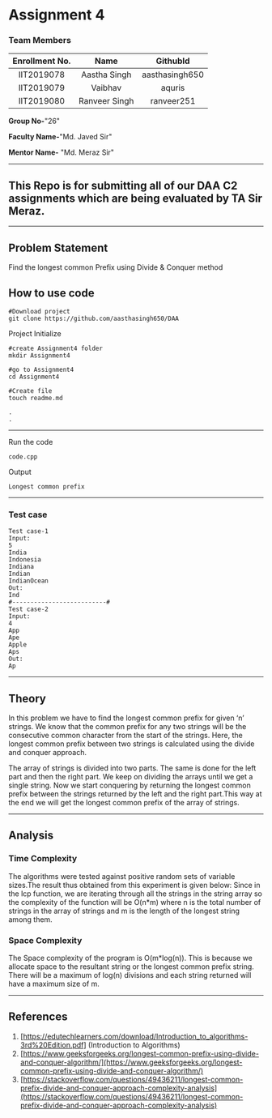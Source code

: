 # Assignment 4
### Team Members
| Enrollment No. | Name | GithubId |
| :---:   | :-: | :-: |
| IIT2019078 | Aastha Singh | aasthasingh650 |
| IIT2019079 | Vaibhav  | aquris |
| IIT2019080 | Ranveer Singh | ranveer251 |

**Group No-**"26"

**Faculty Name-**"Md. Javed Sir"

**Mentor Name-** "Md. Meraz Sir"
***

## This Repo is for submitting all of our DAA  C2 assignments which are being evaluated by TA Sir Meraz.
---
## Problem Statement
Find the longest common Prefix using Divide & Conquer method

## How to use code

```
#Download project
git clone https://github.com/aasthasingh650/DAA 
```

Project Initialize

```cd daa
#create Assignment4 folder
mkdir Assignment4

#go to Assignment4
cd Assignment4

#Create file
touch readme.md

.
.
```
***
Run the code
```
code.cpp

```
Output
```
Longest common prefix

```
***
### Test case
```
Test case-1
Input: 
5
India
Indonesia
Indiana
Indian
IndianOcean
Out: 
Ind
#--------------------------#
Test case-2
Input:
4
App
Ape
Apple
Aps
Out:
Ap
```
***
## Theory
In this problem we have to find the longest common prefix for given ‘n’ strings. We know that the common prefix for any two strings will be the  consecutive common character from the start of the strings. Here, the longest common prefix between two strings is calculated using the divide and conquer approach.

The array of strings is divided into two parts. The same is done for the left part and then the right part. We keep on dividing the arrays until we get a single string. Now we start conquering by returning the longest common prefix between the strings returned by the left and the right part.This way at the end we will get the longest common prefix of the array of strings.

***
## Analysis
### Time Complexity
The algorithms were tested against positive random sets of variable sizes.The result thus obtained from this experiment is given below:
Since in the lcp function, we are iterating through all the strings in the string array so the complexity of the function will be O(n*m) where n is the total number of strings in the array of strings and m is the length of the longest string among them.

### Space Complexity
The Space complexity of the program is O(m*log(n)). This is because we allocate space to the resultant string or the longest common prefix string. There will be a maximum of log(n) divisions and each string returned will have a maximum size of m.

***
## References
1. [https://edutechlearners.com/download/Introduction_to_algorithms-3rd%20Edition.pdf] (Introduction to Algorithms)
2. [https://www.geeksforgeeks.org/longest-common-prefix-using-divide-and-conquer-algorithm/](https://www.geeksforgeeks.org/longest-common-prefix-using-divide-and-conquer-algorithm/)
3. [https://stackoverflow.com/questions/49436211/longest-common-prefix-divide-and-conquer-approach-complexity-analysis](https://stackoverflow.com/questions/49436211/longest-common-prefix-divide-and-conquer-approach-complexity-analysis)
